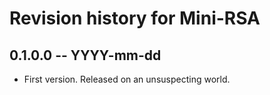 # Revision history for Mini-RSA

## 0.1.0.0 -- YYYY-mm-dd

* First version. Released on an unsuspecting world.
